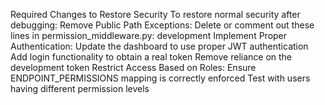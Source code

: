 Required Changes to Restore Security
To restore normal security after debugging:
Remove Public Path Exceptions:
Delete or comment out these lines in permission_middleware.py:
development
Implement Proper Authentication:
Update the dashboard to use proper JWT authentication
Add login functionality to obtain a real token
Remove reliance on the development token
Restrict Access Based on Roles:
Ensure ENDPOINT_PERMISSIONS mapping is correctly enforced
Test with users having different permission levels
